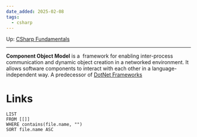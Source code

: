 ```yaml
---
date_added: 2025-02-08
tags:
  - csharp
---
```

Up: [CSharp Fundamentals](CSharp%20Fundamentals.md)
___
**Component Object Model** is a  framework for enabling inter-process communication and dynamic object creation in a networked environment. It allows software components to interact with each other in a language-independent way. A predecessor of [DotNet Frameworks](DotNet%20Frameworks.md)
# Links
```dataview
LIST
FROM [[]]
WHERE contains(file.name, "")
SORT file.name ASC
```
